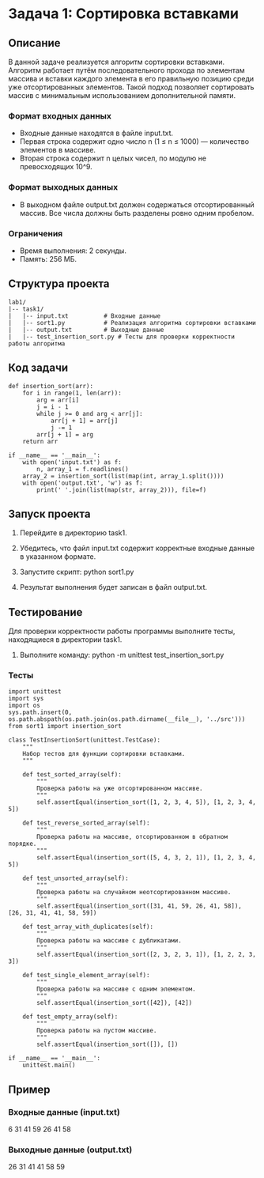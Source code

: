 # Задача 1: Сортировка вставками

## Описание

В данной задаче реализуется алгоритм сортировки вставками. Алгоритм работает путём последовательного прохода по элементам массива и вставки каждого элемента в его правильную позицию среди уже отсортированных элементов. Такой подход позволяет сортировать массив с минимальным использованием дополнительной памяти.

### Формат входных данных
- Входные данные находятся в файле input.txt.
- Первая строка содержит одно число n (1 ≤ n ≤ 1000) — количество элементов в массиве.
- Вторая строка содержит n целых чисел, по модулю не превосходящих 10^9.

### Формат выходных данных
- В выходном файле output.txt должен содержаться отсортированный массив. Все числа должны быть разделены ровно одним пробелом.

### Ограничения
- Время выполнения: 2 секунды.
- Память: 256 МБ.

## Структура проекта
```
lab1/
|-- task1/
|   |-- input.txt          # Входные данные
|   |-- sort1.py           # Реализация алгоритма сортировки вставками
|   |-- output.txt         # Выходные данные
|   |-- test_insertion_sort.py # Тесты для проверки корректности работы алгоритма
```
## Код задачи
```
def insertion_sort(arr):
    for i in range(1, len(arr)):
        arg = arr[i]
        j = i - 1
        while j >= 0 and arg < arr[j]:
            arr[j + 1] = arr[j]
            j -= 1
        arr[j + 1] = arg
    return arr

if __name__ == '__main__':
    with open('input.txt') as f:
        n, array_1 = f.readlines()
    array_2 = insertion_sort(list(map(int, array_1.split())))
    with open('output.txt', 'w') as f:
        print(' '.join(list(map(str, array_2))), file=f)
```
## Запуск проекта

1. Перейдите в директорию task1.
2. Убедитесь, что файл input.txt содержит корректные входные данные в указанном формате.
3. Запустите скрипт:
      python sort1.py
   
4. Результат выполнения будет записан в файл output.txt.

## Тестирование

Для проверки корректности работы программы выполните тесты, находящиеся в директории task1.

1. Выполните команду:
      python -m unittest test_insertion_sort.py
   

### Тесты
```
import unittest
import sys
import os
sys.path.insert(0, os.path.abspath(os.path.join(os.path.dirname(__file__), '../src')))
from sort1 import insertion_sort

class TestInsertionSort(unittest.TestCase):
    """
    Набор тестов для функции сортировки вставками.
    """

    def test_sorted_array(self):
        """
        Проверка работы на уже отсортированном массиве.
        """
        self.assertEqual(insertion_sort([1, 2, 3, 4, 5]), [1, 2, 3, 4, 5])

    def test_reverse_sorted_array(self):
        """
        Проверка работы на массиве, отсортированном в обратном порядке.
        """
        self.assertEqual(insertion_sort([5, 4, 3, 2, 1]), [1, 2, 3, 4, 5])

    def test_unsorted_array(self):
        """
        Проверка работы на случайном неотсортированном массиве.
        """
        self.assertEqual(insertion_sort([31, 41, 59, 26, 41, 58]), [26, 31, 41, 41, 58, 59])

    def test_array_with_duplicates(self):
        """
        Проверка работы на массиве с дубликатами.
        """
        self.assertEqual(insertion_sort([2, 3, 2, 3, 1]), [1, 2, 2, 3, 3])

    def test_single_element_array(self):
        """
        Проверка работы на массиве с одним элементом.
        """
        self.assertEqual(insertion_sort([42]), [42])

    def test_empty_array(self):
        """
        Проверка работы на пустом массиве.
        """
        self.assertEqual(insertion_sort([]), [])

if __name__ == '__main__':
    unittest.main()
```
## Пример

### Входные данные (input.txt)
6
31 41 59 26 41 58

### Выходные данные (output.txt)
26 31 41 41 58 59
